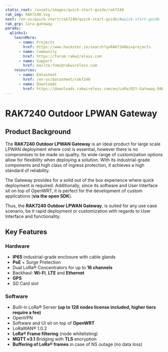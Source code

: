 ```yaml
---
static_root: /assets/images/quick-start-guide/rak7240
rak_img: RAK7240.svg
next: /en-us/quick-start/rak7240/quick-start-guide/#quick-start-guide
rak_grp: lora-gateway
params:
  qlinks1:
    learnMore:
      - name: Projects
        href: https://www.hackster.io/search?q=RAK7240&i=projects
      - name: Community
        href: https://forum.rakwireless.com
      - name: Support
        href: mailto:fomi@rakwireless.com
    resources:
      - name: Datasheet
        href: /en-us/datasheet/rak7240
      - name: Downloads
        href: https://downloads.rakwireless.com/en/LoRa/DIY-Gateway-RAK7249/
---
```


# RAK7240 Outdoor LPWAN Gateway

<rk-img
  :src="`${$frontmatter.static_root}/rak7240-overview.jpg`"
  width="100%"
  figure-number="1"
  caption="RAK7240 Outdoor LPWAN Gateway"
/>

## Product Background

The **RAK7240 Outdoor LPWAN Gateway** is an ideal product for large scale LPWAN deployment where cost is essential, however there is no compromises to be made on quality. Its wide range of customization options allow for flexibility when deploying a solution. With its industrial-grade components and high class of ingress protection, it achieves a high standard of reliability.

The Gateway provides for a solid out of the box experience where quick deployment is required. Additionally, since its software and User Interface sit on top of OpenWRT, it is perfect for the development of custom applications (**via the open SDK**).

Thus, the **RAK7240 Outdoor LPWAN Gateway**, is suited for any use case scenario, be it rapid deployment or customization with regards to User Interface and functionality.

<rk-btn
  src="quick-start-guide/#quick-start-guide"
  label="Set up Your RAK7240 Outdoor LPWAN Gateway"
/>

<rk-quick-links :params="$page.frontmatter.params.qlinks1" />

## Key Features

### Hardware

- **IP65** industrial-grade enclosure with cable glands
- **PoE** + Surge Protection
- Dual LoRa® Concentrators for up to **16 channels**
- Backhaul: **Wi-Fi**, **LTE** and **Ethernet**
- **GPS**
- SD Card slot

### Software

- Built-in LoRa® Server **(up to 128 nodes license included, higher tiers require a fee)**
- OpenVPN
- Software and UI sit on top of **OpenWRT**
- LoRaWAN® 1.0.2
- **LoRa® Frame filtering** (node whitelisting)
- **MQTT v3.1** Bridging with **TLS** encryption
- **Buffering of LoRa® frames** in case of NS outage (no data loss)
